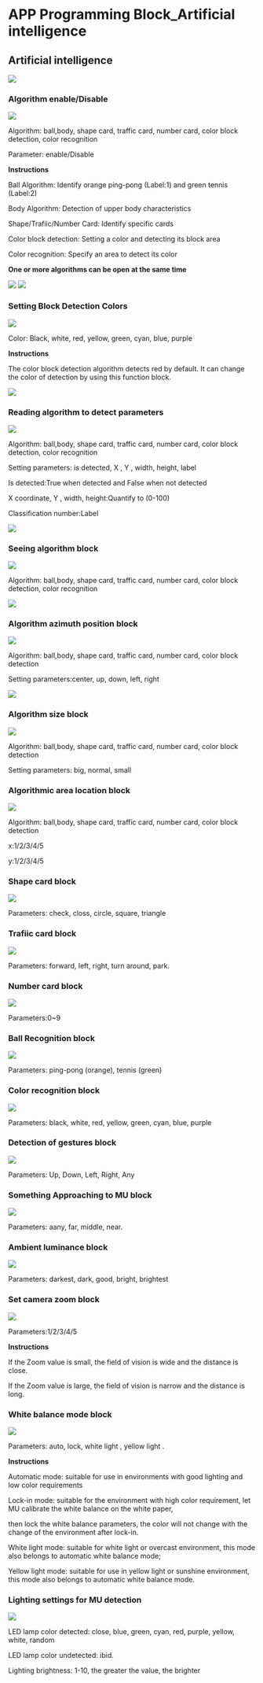 # APP Programming Block_Artificial intelligence

## Artificial intelligence

![](./images/EMoonBot_APP_AI.jpg)

### Algorithm enable/Disable

![](./images/EMoonBot_APP_AI0.jpg)

Algorithm: ball,body, shape card, traffic card, number card, color block detection, color recognition

Parameter: enable/Disable

**Instructions**

Ball Algorithm: Identify orange ping-pong (Label:1) and green tennis (Label:2)

Body Algorithm: Detection of upper body characteristics

Shape/Trafiic/Number Card: Identify specific cards

Color block detection: Setting a color and detecting its block area

Color recognition: Specify an area to detect its color 

**One or more algorithms can be open at the same time**

![](./images/EMoonBot_APP_AI0_0.png) ![](./images/EMoonBot_APP_AI0_1.png)

### Setting Block Detection Colors

![](./images/EMoonBot_APP_AI1.jpg)

Color: Black, white, red, yellow, green, cyan, blue, purple

**Instructions**

The color block detection algorithm detects red by default. It can change the color of detection by using this function block.

![](./images/EMoonBot_APP_AI1_0.png)

### Reading algorithm to detect parameters

![](./images/EMoonBot_APP_AI2.jpg)

Algorithm: ball,body, shape card, traffic card, number card, color block detection, color recognition

Setting parameters: is detected, X , Y , width, height, label

Is detected:True when detected and False when not detected

X coordinate, Y , width, height:Quantify to (0-100)

Classification number:Label

![](./images/EMoonBot_APP_AI2_0.png)

### Seeing algorithm block

![](./images/EMoonBot_APP_AI3.jpg)

Algorithm: ball,body, shape card, traffic card, number card, color block detection, color recognition

![](./images/EMoonBot_APP_AI3_0.png)

###  Algorithm azimuth position block

![](./images/EMoonBot_APP_AI4.jpg)

Algorithm: ball,body, shape card, traffic card, number card, color block detection

Setting parameters:center, up, down, left, right

![](./images/EMoonBot_APP_AI4_0.png)

###  Algorithm size block

![](./images/EMoonBot_APP_AI5.jpg)

Algorithm: ball,body, shape card, traffic card, number card, color block detection

Setting parameters: big, normal, small

### Algorithmic area location block

![](./images/EMoonBot_APP_AI6.jpg)

Algorithm: ball,body, shape card, traffic card, number card, color block detection

x:1/2/3/4/5

y:1/2/3/4/5

### Shape card block

![](./images/EMoonBot_APP_AI7.jpg)

Parameters: check, closs, circle, square, triangle

### Trafiic card block

![](./images/EMoonBot_APP_AI8.jpg)

Parameters: forward, left, right, turn around, park.

### Number card block

![](./images/EMoonBot_APP_AI9.jpg)

Parameters:0~9

### Ball Recognition block

![](./images/EMoonBot_APP_AI11.jpg)

Parameters: ping-pong (orange), tennis (green)

### Color recognition block

![](./images/EMoonBot_APP_AI10.jpg)

Parameters: black, white, red, yellow, green, cyan, blue, purple

### Detection of gestures block

![](./images/EMoonBot_APP_AI12.jpg)

Parameters: Up, Down, Left, Right, Any

### Something Approaching to MU block

![](./images/EMoonBot_APP_AI13.jpg)

Parameters: aany, far, middle, near.

### Ambient luminance block

![](./images/EMoonBot_APP_AI17.jpg)

Parameters: darkest, dark, good, bright, brightest

### Set camera zoom block

![](./images/EMoonBot_APP_AI14.jpg)

Parameters:1/2/3/4/5

**Instructions**

If the Zoom value is small, the field of vision is wide and the distance is close. 

If the Zoom value is large, the field of vision is narrow and the distance is long.

### White balance mode block

![](./images/EMoonBot_APP_AI15.jpg)

Parameters: auto, lock, white light , yellow light .

**Instructions**

Automatic mode: suitable for use in environments with good lighting and low color requirements

Lock-in mode: suitable for the environment with high color requirement, let MU calibrate the white balance on the white paper, 

then lock the white balance parameters, the color will not change with the change of the environment after lock-in.

White light mode: suitable for white light or overcast environment, this mode also belongs to automatic white balance mode;

Yellow light mode: suitable for use in yellow light or sunshine environment, this mode also belongs to automatic white balance mode.

### Lighting settings for MU detection

![](./images/EMoonBot_APP_AI16.jpg)

LED lamp color detected: close, blue, green, cyan, red, purple, yellow, white, random

LED lamp color undetected: ibid.

Lighting brightness: 1-10, the greater the value, the brighter
